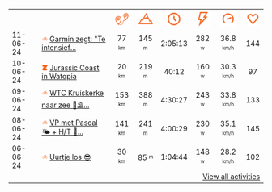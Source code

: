 <table>
    <tr>
        <th></th>
        <th></th>
        <th align="center"><img src="https://raw.githubusercontent.com/robiningelbrecht/strava-activities/master/public/distance.svg" width="30" alt="distance" title="distance"/></th>
        <th align="center"><img src="https://raw.githubusercontent.com/robiningelbrecht/strava-activities/master/public/elevation.svg" width="30" alt="elevation" title="elevation"/></th>
        <th align="center"><img src="https://raw.githubusercontent.com/robiningelbrecht/strava-activities/master/public/time.svg" width="30" alt="time" title="time"/></th>
        <th align="center"><img src="https://raw.githubusercontent.com/robiningelbrecht/strava-activities/master/public/average-watt.svg" width="30" alt="average watts" title="average watts"/></th>
        <th align="center"><img src="https://raw.githubusercontent.com/robiningelbrecht/strava-activities/master/public/average-speed.svg" width="30" alt="average speed" title="average speed"/></th>
        <th align="center"><img src="https://raw.githubusercontent.com/robiningelbrecht/strava-activities/master/public/heart-rate.svg" width="30" alt="average heart rate" title="average heart rate"/></th>
    </tr>
            <tr>
            <td>11-06-24</td>
            <td>
                <img src="https://raw.githubusercontent.com/robiningelbrecht/strava-activities/master/public/activity-ride.svg" width="12" alt="Garmin zegt: &quot;Te intensief&quot; 🤷" title="Garmin zegt: &quot;Te intensief&quot; 🤷"/>
<a href="https://www.strava.com/activities/11629378291" title="Kcal: 2314 | Gear: None ">Garmin zegt: &quot;Te intensief...</a>
            </td>
            <td align="center">77 <sup><sub>km</sub></sup></td>
            <td align="center">145 <sup><sub>m</sub></sup></td>
            <td align="center">2:05:13</td>
            <td align="center">282 <sup><sub>w</sub></sup></td>
            <td align="center">36.8 <sup><sub>km/h</sub></sup></td>
            <td align="center">144</td>
        </tr>
            <tr>
            <td>10-06-24</td>
            <td>
                                <img src="https://raw.githubusercontent.com/robiningelbrecht/strava-activities/master/public/activity-virtual-ride-zwift.svg" width="12" alt="Jurassic Coast in Watopia" title="Jurassic Coast in Watopia"/>
<a href="https://www.strava.com/activities/11621040914" title="Kcal: 369 | Gear: None ">Jurassic Coast in Watopia</a>
            </td>
            <td align="center">20 <sup><sub>km</sub></sup></td>
            <td align="center">219 <sup><sub>m</sub></sup></td>
            <td align="center">40:12</td>
            <td align="center">160 <sup><sub>w</sub></sup></td>
            <td align="center">30.3 <sup><sub>km/h</sub></sup></td>
            <td align="center">97</td>
        </tr>
            <tr>
            <td>09-06-24</td>
            <td>
                <img src="https://raw.githubusercontent.com/robiningelbrecht/strava-activities/master/public/activity-ride.svg" width="12" alt="WTC Kruiskerke naar zee 🐓⛱️" title="WTC Kruiskerke naar zee 🐓⛱️"/>
<a href="https://www.strava.com/activities/11610336548" title="Kcal: 4361 | Gear: None ">WTC Kruiskerke naar zee 🐓⛱...</a>
            </td>
            <td align="center">153 <sup><sub>km</sub></sup></td>
            <td align="center">388 <sup><sub>m</sub></sup></td>
            <td align="center">4:30:27</td>
            <td align="center">243 <sup><sub>w</sub></sup></td>
            <td align="center">33.8 <sup><sub>km/h</sub></sup></td>
            <td align="center">133</td>
        </tr>
            <tr>
            <td>08-06-24</td>
            <td>
                <img src="https://raw.githubusercontent.com/robiningelbrecht/strava-activities/master/public/activity-ride.svg" width="12" alt="VP met Pascal 🌤️ + H/T 🏡" title="VP met Pascal 🌤️ + H/T 🏡"/>
<a href="https://www.strava.com/activities/11601797457" title="Kcal: 3689 | Gear: None ">VP met Pascal 🌤️ + H/T 🏡...</a>
            </td>
            <td align="center">141 <sup><sub>km</sub></sup></td>
            <td align="center">241 <sup><sub>m</sub></sup></td>
            <td align="center">4:00:29</td>
            <td align="center">230 <sup><sub>w</sub></sup></td>
            <td align="center">35.1 <sup><sub>km/h</sub></sup></td>
            <td align="center">145</td>
        </tr>
            <tr>
            <td>06-06-24</td>
            <td>
                <img src="https://raw.githubusercontent.com/robiningelbrecht/strava-activities/master/public/activity-ride.svg" width="12" alt="Uurtje los 😎" title="Uurtje los 😎"/>
<a href="https://www.strava.com/activities/11590426330" title="Kcal: 675 | Gear: None ">Uurtje los 😎</a>
            </td>
            <td align="center">30 <sup><sub>km</sub></sup></td>
            <td align="center">85 <sup><sub>m</sub></sup></td>
            <td align="center">1:04:44</td>
            <td align="center">148 <sup><sub>w</sub></sup></td>
            <td align="center">28.2 <sup><sub>km/h</sub></sup></td>
            <td align="center">102</td>
        </tr>
                <tr>
            <td colspan="8" align="right"><a href="https://github.com/robiningelbrecht/strava-activities#activities">View all activities</a></td>
        </tr>
    </table>
